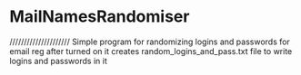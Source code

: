 # MailNamesRandomiser
/////////////////////
Simple program for randomizing logins and passwords for email reg
after turned on it creates random_logins_and_pass.txt file to write logins and passwords in it

